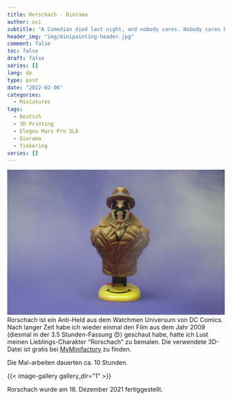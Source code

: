 ```yaml
---
title: Rorschach - Diorama
author: oxi
subtitle: "A Comedian died last night, and nobody cares. Nobody cares but me."
header_img: "img/minipainting-header.jpg"
comment: false
toc: false
draft: false
series: []
lang: de
type: post
date: "2022-02-06"
categories:
  - Miniatures
tags:
  - Deutsch
  - 3D Printing
  - Elegoo Mars Pro SLA
  - Diorama
  - Tinkering
series: []
---
```

![Rorschach von Watchmen](img/DSC00849_optimized.jpg)
Rorschach ist ein Anti-Held aus dem Watchmen Universum von DC Comics. Nach langer Zeit habe ich wieder einmal den Film aus dem Jahr 2009 (diesmal in der 3.5 Stunden-Fassung 😍) geschaut habe, hatte ich Lust meinen Lieblings-Charakter &#8220;Rorschach&#8221; zu bemalen. Die verwendete 3D-Datei ist gratis bei <a rel="noreferrer noopener" href="https://www.myminifactory.com/object/3d-print-rorschach-from-watchmen-support-free-108809" target="_blank">MyMinifactory</a> zu finden.

Die Mal-arbeiten dauerten ca. 10 Stunden.

{{< image-gallery gallery_dir="1" >}}

Rorschach wurde am 18. Dezember 2021 fertiggestellt.
